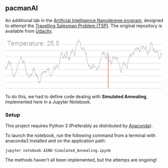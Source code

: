 
## pacmanAI

An additional lab in the [Artificial Intelligence Nanodegree program](https://classroom.udacity.com/nanodegrees/nd889/syllabus), designed to attempt the [Travelling Salesman Problem (TSP)](https://en.wikipedia.org/wiki/Travelling_salesman_problem). The original repository is available from [Udacity](https://github.com/udacity/AIND-Simulated_Annealing).

![](SA_animation.gif)

To do this, we had to define code dealing with **Simulated Annealing**, implemented here in a Jupyter Notebook. 

### Setup

This project requires Python 3 (Preferably as distributed by [Anaconda](https://www.continuum.io/downloads)).

To launch the notebook, run the following command from a terminal with anaconda3 installed and on the application path:

    jupyter notebook AIND-Simulated_Annealing.ipynb

The methods haven't all been implemented, but the attemps are ongoing!
